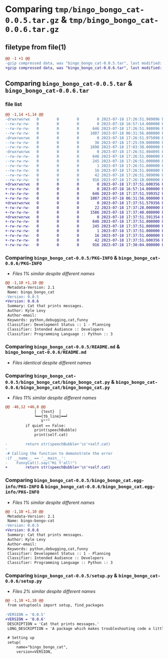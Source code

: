 # Comparing `tmp/bingo_bongo_cat-0.0.5.tar.gz` & `tmp/bingo_bongo_cat-0.0.6.tar.gz`

## filetype from file(1)

```diff
@@ -1 +1 @@
-gzip compressed data, was "bingo_bongo_cat-0.0.5.tar", last modified: Tue Jul 18 17:26:51 2023, max compression
+gzip compressed data, was "bingo_bongo_cat-0.0.6.tar", last modified: Tue Jul 18 17:37:51 2023, max compression
```

## Comparing `bingo_bongo_cat-0.0.5.tar` & `bingo_bongo_cat-0.0.6.tar`

### file list

```diff
@@ -1,14 +1,14 @@
-drwxrwxrwx   0        0        0        0 2023-07-18 17:26:51.989096 bingo_bongo_cat-0.0.5/
--rw-rw-rw-   0        0        0        0 2023-07-18 16:57:14.000000 bingo_bongo_cat-0.0.5/LICENSE
--rw-rw-rw-   0        0        0      646 2023-07-18 17:26:51.988096 bingo_bongo_cat-0.0.5/PKG-INFO
--rw-rw-rw-   0        0        0     1007 2023-07-18 06:31:56.000000 bingo_bongo_cat-0.0.5/README.md
-drwxrwxrwx   0        0        0        0 2023-07-18 17:26:51.975098 bingo_bongo_cat-0.0.5/bingo_bongo_cat/
--rw-rw-rw-   0        0        0       36 2023-07-18 17:25:59.000000 bingo_bongo_cat-0.0.5/bingo_bongo_cat/__init__.py
--rw-rw-rw-   0        0        0     1698 2023-07-18 17:03:38.000000 bingo_bongo_cat-0.0.5/bingo_bongo_cat/bingo_bongo_cat.py
-drwxrwxrwx   0        0        0        0 2023-07-18 17:26:51.984095 bingo_bongo_cat-0.0.5/bingo_bongo_cat.egg-info/
--rw-rw-rw-   0        0        0      646 2023-07-18 17:26:51.000000 bingo_bongo_cat-0.0.5/bingo_bongo_cat.egg-info/PKG-INFO
--rw-rw-rw-   0        0        0      245 2023-07-18 17:26:51.000000 bingo_bongo_cat-0.0.5/bingo_bongo_cat.egg-info/SOURCES.txt
--rw-rw-rw-   0        0        0        1 2023-07-18 17:26:51.000000 bingo_bongo_cat-0.0.5/bingo_bongo_cat.egg-info/dependency_links.txt
--rw-rw-rw-   0        0        0       16 2023-07-18 17:26:51.000000 bingo_bongo_cat-0.0.5/bingo_bongo_cat.egg-info/top_level.txt
--rw-rw-rw-   0        0        0       42 2023-07-18 17:26:51.989096 bingo_bongo_cat-0.0.5/setup.cfg
--rw-rw-rw-   0        0        0      916 2023-07-18 17:26:18.000000 bingo_bongo_cat-0.0.5/setup.py
+drwxrwxrwx   0        0        0        0 2023-07-18 17:37:51.600356 bingo_bongo_cat-0.0.6/
+-rw-rw-rw-   0        0        0        0 2023-07-18 16:57:14.000000 bingo_bongo_cat-0.0.6/LICENSE
+-rw-rw-rw-   0        0        0      646 2023-07-18 17:37:51.599352 bingo_bongo_cat-0.0.6/PKG-INFO
+-rw-rw-rw-   0        0        0     1007 2023-07-18 06:31:56.000000 bingo_bongo_cat-0.0.6/README.md
+drwxrwxrwx   0        0        0        0 2023-07-18 17:37:51.579356 bingo_bongo_cat-0.0.6/bingo_bongo_cat/
+-rw-rw-rw-   0        0        0       22 2023-07-18 17:37:28.000000 bingo_bongo_cat-0.0.6/bingo_bongo_cat/__init__.py
+-rw-rw-rw-   0        0        0     1586 2023-07-18 17:37:40.000000 bingo_bongo_cat-0.0.6/bingo_bongo_cat/bingo_bongo_cat.py
+drwxrwxrwx   0        0        0        0 2023-07-18 17:37:51.591354 bingo_bongo_cat-0.0.6/bingo_bongo_cat.egg-info/
+-rw-rw-rw-   0        0        0      646 2023-07-18 17:37:51.000000 bingo_bongo_cat-0.0.6/bingo_bongo_cat.egg-info/PKG-INFO
+-rw-rw-rw-   0        0        0      245 2023-07-18 17:37:51.000000 bingo_bongo_cat-0.0.6/bingo_bongo_cat.egg-info/SOURCES.txt
+-rw-rw-rw-   0        0        0        1 2023-07-18 17:37:51.000000 bingo_bongo_cat-0.0.6/bingo_bongo_cat.egg-info/dependency_links.txt
+-rw-rw-rw-   0        0        0       16 2023-07-18 17:37:51.000000 bingo_bongo_cat-0.0.6/bingo_bongo_cat.egg-info/top_level.txt
+-rw-rw-rw-   0        0        0       42 2023-07-18 17:37:51.600356 bingo_bongo_cat-0.0.6/setup.cfg
+-rw-rw-rw-   0        0        0      916 2023-07-18 17:30:04.000000 bingo_bongo_cat-0.0.6/setup.py
```

### Comparing `bingo_bongo_cat-0.0.5/PKG-INFO` & `bingo_bongo_cat-0.0.6/PKG-INFO`

 * *Files 1% similar despite different names*

```diff
@@ -1,10 +1,10 @@
 Metadata-Version: 2.1
 Name: bingo_bongo_cat
-Version: 0.0.5
+Version: 0.0.6
 Summary: Cat that prints messages.
 Author: Kyle Levy
 Author-email: 
 Keywords: python,debugging,cat,funny
 Classifier: Development Status :: 1 - Planning
 Classifier: Intended Audience :: Developers
 Classifier: Programming Language :: Python :: 3
```

### Comparing `bingo_bongo_cat-0.0.5/README.md` & `bingo_bongo_cat-0.0.6/README.md`

 * *Files identical despite different names*

### Comparing `bingo_bongo_cat-0.0.5/bingo_bongo_cat/bingo_bongo_cat.py` & `bingo_bongo_cat-0.0.6/bingo_bongo_cat/bingo_bongo_cat.py`

 * *Files 11% similar despite different names*

```diff
@@ -46,12 +46,8 @@
             │  {text}  │
             ┕━━{tb_line}━━┙
                V"""
         if quiet == False:
             print(speechBubble)
             print(self.cat)
 
-        return str(speechBubble+'\n'+self.cat)
-
-# Calling the function to demonstrate the error
-if __name__ == '__main__':
-    FunnyCat().say("Hi Y'all!")
+        return str(speechBubble+'\n'+self.cat)
```

### Comparing `bingo_bongo_cat-0.0.5/bingo_bongo_cat.egg-info/PKG-INFO` & `bingo_bongo_cat-0.0.6/bingo_bongo_cat.egg-info/PKG-INFO`

 * *Files 1% similar despite different names*

```diff
@@ -1,10 +1,10 @@
 Metadata-Version: 2.1
 Name: bingo-bongo-cat
-Version: 0.0.5
+Version: 0.0.6
 Summary: Cat that prints messages.
 Author: Kyle Levy
 Author-email: 
 Keywords: python,debugging,cat,funny
 Classifier: Development Status :: 1 - Planning
 Classifier: Intended Audience :: Developers
 Classifier: Programming Language :: Python :: 3
```

### Comparing `bingo_bongo_cat-0.0.5/setup.py` & `bingo_bongo_cat-0.0.6/setup.py`

 * *Files 2% similar despite different names*

```diff
@@ -1,10 +1,10 @@
 from setuptools import setup, find_packages
 
-VERSION = '0.0.5'
+VERSION = '0.0.6'
 DESCRIPTION = 'Cat that prints messages.'
 LONG_DESCRIPTION = 'A package which makes troubleshooting code a little less painful by adding a cute cat to let you know where you went wrong.'
 
 # Setting up
 setup(
     name="bingo_bongo_cat",
     version=VERSION,
```

